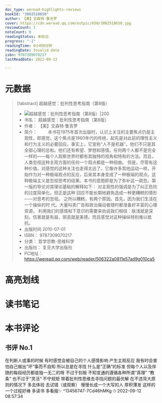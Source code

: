 ```yaml
---
doc_type: weread-highlights-reviews
bookId: "3002518650"
author: 【美】文森特·鲁吉罗
cover: https://cdn.weread.qq.com/outpic/650/3002518650.jpg
reviewCount: 1
noteCount: 0
readingStatus: 未标记
progress: "-1"
readingTime: 0小时0分钟
readingDate: Invalid date
isbn: 9787309070217
lastReadDate: 2022-09-12

---
```

# 元数据
> [!abstract] 超越感觉：批判性思考指南（第8版）
> - ![ 超越感觉：批判性思考指南（第8版）|200](https://cdn.weread.qq.com/outpic/650/3002518650.jpg)
> - 书名： 超越感觉：批判性思考指南（第8版）
> - 作者： 【美】文森特·鲁吉罗
> - 简介： 　　    本书在1975年首次出版时，认识上关注的主要焦点仍是主观性，即感觉。这个焦点是1960年代的传统，起先是对此前的理性主义和行为主义的必要回应。事实上，它宣称“人不是机器”。他们不只是其全部心理的总和。他们还有希望、梦想和感情。任何两个人都不是完全一样的——每个人观察世界时都有其独特的视角和特有的方法。而且，人类忽视这种主观方面的任何一个观点都是一种扭曲。    但是，尽管有这种价值，对感觉的这种关注也走得太远了。它像许多其他运动一样，开始作为对一种极端观点的反应，后来其本身变成了一种极端的观点。这种极端主义是忽视思考的结果。本书的意图即是为了弥补这一疏忽。第一版的导论对其理论基础的解释如下：    对主观性的强调是为了纠正危险的过度简单化。但正是这种    回应不能长期地避免造成一种更糟糕的情形——对思考的忽视。    之所以糟糕，有两个原因。首先，因为我们生活在一个操纵的时    代。大量叫卖广告和政治煽动者随时都准备好丰富的心理资源，    利用我们的感情和下意识的需要来劝说我们相信：肤浅就是深    刻，伤害就是有益，邪恶就是美德。而且感觉对这种操纵特别难以抵抗。
> - 出版时间 2010-07-01
> - ISBN： 9787309070217
> - 分类： 哲学宗教-思维科学
> - 出版社： 复旦大学出版社
> - PC地址：https://weread.qq.com/web/reader/506322a0811e57ad9g010ca5

# 高亮划线

# 读书笔记

# 本书评论

## 书评 No.1 
在判断人或事的时候 有时感觉会被自己的个人感情影响 产生主观反应 我有时会害怕自己做出“坏“事而不自知 所以总是在寻找 什么是“正确“的标准 但每个人以及伴随的每段经历都是独一无二的呀 不过于刻板 不知变通的遵循各种所谓“真理” “教条” 也不过于“灵活“ 不守规矩 带着批判性思维去寻找问题的最优解 在不违背大原则的情况下 多去体验 去试错（或观察） 慢慢长成一个大写的人 厚积薄发 这样的一个过程好棒 多读书 多看报✨ ^13456747-7Cd46hMKg
⏱ 2022-09-12 08:57:34
